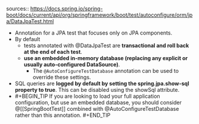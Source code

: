 sources:: https://docs.spring.io/spring-boot/docs/current/api/org/springframework/boot/test/autoconfigure/orm/jpa/DataJpaTest.html

- Annotation for a JPA test that focuses only on JPA components.
- By default
	- tests annotated with @DataJpaTest are **transactional and roll back at the end of each test**.
	- **use an embedded in-memory database (replacing any explicit or usually auto-configured DataSource)**.
		- The `@AutoConfigureTestDatabase` annotation can be used to override these settings.
- SQL queries are **logged by default by setting the spring.jpa.show-sql property to true**. This can be disabled using the showSql attribute.
- #+BEGIN_TIP
  If you are looking to load your full application configuration, but use an embedded database, you should consider @[[SpringBootTest]] combined with @AutoConfigureTestDatabase rather than this annotation.
  #+END_TIP